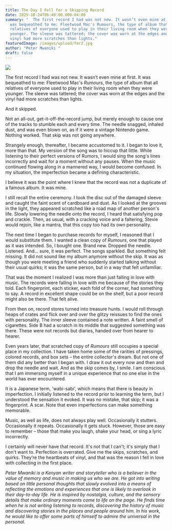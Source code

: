 ```yaml
---
title: The Day I Fell for a Skipping Record
date: 2025-10-24T06:49:00.000-04:00
summary: "  The first record I had was not new. It wasn’t even mine at first. It
  was bequeathed to me: Fleetwood Mac's Rumours, the type of album that all
  relatives of everyone used to play in their living room when they were
  younger. The sleeve was tattered; the cover was worn at the edges and the
  vinyl had more scratches than lights."
featuredImage: /images/upload/fmr2.jpg
author: "Peter Mwaniki "
draft: false
---
```

![](/images/upload/fmr2.jpg)

The first record I had was not new. It wasn’t even mine at first. It was bequeathed to me: Fleetwood Mac's *Rumours*, the type of album that all relatives of everyone used to play in their living room when they were younger. The sleeve was tattered; the cover was worn at the edges and the vinyl had more scratches than lights.

And it skipped.

Not an all-out, get-it-off-the-record jump, but merely enough to cause one of the tracks to stumble each and every time. The needle snagged, inhaled dust, and was even blown on, as if it were a vintage Nintendo game. Nothing worked. That skip was not going anywhere.

Strangely enough, thereafter, I became accustomed to it. I began to love it, more than that. My version of the song was to hiccup that little. While listening to their perfect versions of Rumors, I would sing the song's lines incorrectly and wait for a moment without any pauses. When the music continued flowing along in a mannered way, I would become confused. In my situation, the imperfection became a defining characteristic.

I believe it was the point where I knew that the record was not a duplicate of a famous album. It was mine.

I still recall the entire ceremony. I took the disc out of the damaged sleeve and caught the faint scent of cardboard and dust. As I looked at the grooves in the light, they appeared scratched like a road map of another person's life. Slowly lowering the needle onto the record, I heard that satisfying pop and crackle. Then, as usual, with a cracking voice and a faltering, Stevie would rejoin, like a mantra, that this copy too had its own personality.

The next time I began to purchase records for myself, I reasoned that I would substitute them. I wanted a clean copy of *Rumours*, one that played as it was intended. So, I bought one. Brand new. Dropped the needle. Listened. And… sure, it was perfect. The songs sparkled. But something felt missing. It did not sound like my album anymore without the skip. It was as though you were meeting a friend who suddenly started talking without their usual quirks; it was the same person, but in a way that felt unfamiliar.

That was the moment I realized I was more than just falling in love with music. The records were falling in love with me because of the stories they told. Each fingerprint, each sticker, each fold of the corner, had something to say. A record in excellent shape could be on the shelf, but a poor record might also be there. That felt alive.

From then on, record stores turned into treasure hunts. I would roll through heaps of crates and flick over and over the glitzy reissues to find the ones with personality. The inner sleeve contained a note written. A faint smell of cigarettes. Side B had a scratch in its middle that suggested something was there. These were not records but diaries, handed over from hearer to hearer.

Even years later, that scratched copy of *Rumours* still occupies a special place in my collection. I have taken home some of the rarities of pressings, colored records, and box sets – the entire collector's dream. But not one of them did any better than I began with. I draw it out every now and then and drop the needle and wait. And as the skip comes by, I smile. I am conscious that I am immersing myself in a unique experience that no one else in the world has ever encountered.

It is a Japanese term, 'wabi-sabi', which means that there is beauty in imperfection. I initially listened to the record prior to learning the term, but I understood the sensation it evoked. It was no mistake, that skip; it was a fingerprint. A scar. Note that even imperfections can make something memorable.

Music, as well as life, does not always play well. Occasionally it stutters. Occasionally it repeats. Occasionally it gets stuck. However, those are easy to remember – those that make you laugh, shake your head, or sing a lyric incorrectly.

I certainly will never have that record. It's not that I can't; it's simply that I don't want to. Perfection is overrated. Give me the skips, scratches, and quirks. They’re the heartbeats of vinyl, and that was the reason I fell in love with collecting in the first place.



*Peter Mwaniki is a Kenyan writer and storyteller who is a believer in the value of memory and music in making us who we are. He got into writing based on little personal thoughts that slowly evolved into a means of reflecting the emotions and experiences that one is likely to overlook in their day-to-day life. He is inspired by nostalgia, culture, and the sensory details that make ordinary moments come to life on the page. He finds time when he is not writing listening to records, discovering the history of music and discovering stories in the places and people around him. In his work, he would like to offer some parts of himself to admire the universal in the personal.*
